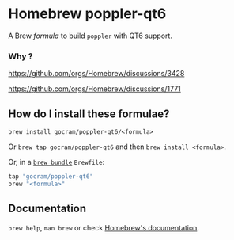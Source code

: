 # Homebrew poppler-qt6

A Brew _formula_ to build `poppler` with QT6 support.

### Why ?
https://github.com/orgs/Homebrew/discussions/3428

https://github.com/orgs/Homebrew/discussions/1771

## How do I install these formulae?

`brew install gocram/poppler-qt6/<formula>`

Or `brew tap gocram/poppler-qt6` and then `brew install <formula>`.

Or, in a [`brew bundle`](https://github.com/Homebrew/homebrew-bundle) `Brewfile`:

```ruby
tap "gocram/poppler-qt6"
brew "<formula>"
```

## Documentation

`brew help`, `man brew` or check [Homebrew's documentation](https://docs.brew.sh).
